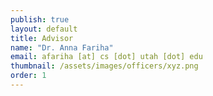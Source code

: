 ```yaml
---
publish: true
layout: default
title: Advisor
name: "Dr. Anna Fariha"
email: afariha [at] cs [dot] utah [dot] edu
thumbnail: /assets/images/officers/xyz.png
order: 1
---
```

